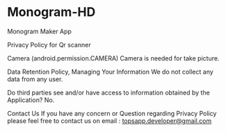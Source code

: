 # Monogram-HD
Monogram Maker App

Privacy Policy for Qr scanner

Camera (android.permission.CAMERA)
Camera is needed for take picture.

Data Retention Policy, Managing Your Information
We do not collect any data from any user.

Do third parties see and/or have access to information obtained by the Application?
No.

Contact Us
If you have any concern or Question regarding Privacy Policy please feel free to contact us on email : topsapp.developer@gmail.com

